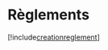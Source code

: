 # Règlements

[!include[creationreglement](reglements.creationreglement.autogen.md)]



















































